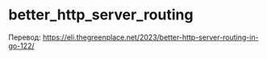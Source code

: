 # better_http_server_routing

Перевод: https://eli.thegreenplace.net/2023/better-http-server-routing-in-go-122/
